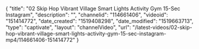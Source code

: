 {
    "title": "02 Skip Hop Vibrant Village Smart Lights Activity Gym 15-Sec Instagram",
    "description": "",
    "channelid": "114661406",
    "videoid": "151414772",
    "date_created": "1519408298",
    "date_modified": "1519663713",
    "type": "captivate",
    "layout": "channelVideo",
    "url": "\/latest-videos\/02-skip-hop-vibrant-village-smart-lights-activity-gym-15-sec-instagram-mp4\/114661406-151414772"
}